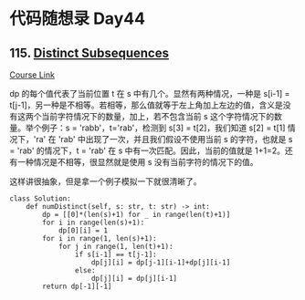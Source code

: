 # 代码随想录 Day44

## 115. [Distinct Subsequences](https://leetcode.com/problems/distinct-subsequences/)

[Course Link](https://programmercarl.com/0115.%E4%B8%8D%E5%90%8C%E7%9A%84%E5%AD%90%E5%BA%8F%E5%88%97.html#%E7%AE%97%E6%B3%95%E5%85%AC%E5%BC%80%E8%AF%BE)

dp 的每个值代表了当前位置 t 在 s 中有几个。显然有两种情况，一种是 s[i-1] = t[j-1]，另一种是不相等。若相等，那么值就等于左上角加上左边的值，含义是没有这两个当前字符情况下的数量，加上，若不包含当前 s 这个字符情况下的数量。举个例子：s = 'rabb'，t='rab'，检测到 s[3] = t[2]，我们知道 s[2] = t[1] 情况下，'ra' 在 'rab' 中出现了一次，并且我们假设不使用当前 s 的字符，也就是 s = 'rab' 的情况下，t = 'rab' 在 s 中有一次匹配。因此，当前的值就是 1+1=2。还有一种情况是不相等，很显然就是使用 s 没有当前字符的情况下的值。

这样讲很抽象，但是拿一个例子模拟一下就很清晰了。

```
class Solution:
    def numDistinct(self, s: str, t: str) -> int:
        dp = [[0]*(len(s)+1) for _ in range(len(t)+1)]
        for i in range(len(s)+1):
            dp[0][i] = 1
        for i in range(1, len(s)+1):
            for j in range(1, len(t)+1):
                if s[i-1] == t[j-1]:
                    dp[j][i] = dp[j-1][i-1]+dp[j][i-1]
                else:
                    dp[j][i] = dp[j][i-1]
        return dp[-1][-1]
```
